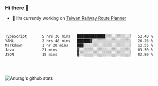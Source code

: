 ### Hi there 👋

- 🔭 I’m currently working on [Taiwan Railway Route Planner](https://github.com/Taiwan-Railway-Route-Planner)

<br/>

<!--START_SECTION:waka-->

```txt
TypeScript       5 hrs 36 mins   █████████████░░░░░░░░░░░░   52.40 %
YAML             2 hrs 48 mins   ██████▓░░░░░░░░░░░░░░░░░░   26.26 %
Markdown         1 hr 20 mins    ███░░░░░░░░░░░░░░░░░░░░░░   12.55 %
Java             21 mins         ▓░░░░░░░░░░░░░░░░░░░░░░░░   03.30 %
JSON             18 mins         ▓░░░░░░░░░░░░░░░░░░░░░░░░   02.80 %
```

<!--END_SECTION:waka-->

<br/>
<br/>

![Anurag's github stats](https://github-readme-stats.vercel.app/api?username=DepickereSven&show_icons=true&theme=tokyonight)



<!--
**DepickereSven/DepickereSven** is a ✨ _special_ ✨ repository because its `README.md` (this file) appears on your GitHub profile.

Here are some ideas to get you started:

- 🔭 I’m currently working on ...
- 🌱 I’m currently learning ...
- 👯 I’m looking to collaborate on ...
- 🤔 I’m looking for help with ...
- 💬 Ask me about ...
- 📫 How to reach me: ...
- 😄 Pronouns: ...
- ⚡ Fun fact: ...
-->
